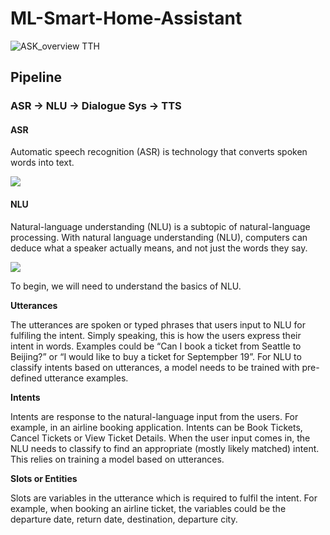# ML-Smart-Home-Assistant

![ASK_overview _TTH_](https://user-images.githubusercontent.com/67477345/143164667-786523bc-9b76-4d32-b2ba-a5c16055f9ab.png)

## Pipeline

### ASR -> NLU -> Dialogue Sys -> TTS

#### ASR
Automatic speech recognition (ASR) is technology that converts spoken words into text.

![](https://miro.medium.com/max/1400/1*yP_TSDUBmjEh0broCh0wYg.png)

#### NLU
Natural-language understanding (NLU) is a subtopic of natural-language processing. With natural language understanding (NLU), computers can deduce what a speaker actually means, and not just the words they say.

![](https://d3ogm7ac91k97u.cloudfront.net/content/dam/alexa/temp-working-folder/nlu/nlu-lp_graphics_block-1._CB499232483_.png)

To begin, we will need to understand the basics of NLU.

**Utterances**

The utterances are spoken or typed phrases that users input to NLU for fulfiling the intent. Simply speaking, this is how the users express their intent in words. Examples could be “Can I book a ticket from Seattle to Beijing?” or “I would like to buy a ticket for Septempber 19”. For NLU to classify intents based on utterances, a model needs to be trained with pre-defined utterance examples.

**Intents**

Intents are response to the natural-language input from the users. For example, in an airline booking application. Intents can be Book Tickets, Cancel Tickets or View Ticket Details. When the user input comes in, the NLU needs to classify to find an appropriate (mostly likely matched) intent. This relies on training a model based on utterances.

**Slots or Entities**

Slots are variables in the utterance which is required to fulfil the intent. For example, when booking an airline ticket, the variables could be the departure date, return date, destination, departure city.

